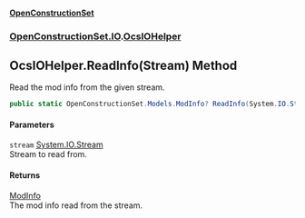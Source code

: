 #### [OpenConstructionSet](index.md 'index')
### [OpenConstructionSet.IO](index.md#OpenConstructionSet_IO 'OpenConstructionSet.IO').[OcsIOHelper](JZTSUWDp1bIPbzqkTvZY3Q.md 'OpenConstructionSet.IO.OcsIOHelper')
## OcsIOHelper.ReadInfo(Stream) Method
Read the mod info from the given stream.  
```csharp
public static OpenConstructionSet.Models.ModInfo? ReadInfo(System.IO.Stream stream);
```
#### Parameters
<a name='OpenConstructionSet_IO_OcsIOHelper_ReadInfo(System_IO_Stream)_stream'></a>
`stream` [System.IO.Stream](https://docs.microsoft.com/en-us/dotnet/api/System.IO.Stream 'System.IO.Stream')  
Stream to read from.
  
#### Returns
[ModInfo](h0vCAhsmAC6iWOaLYw25cg.md 'OpenConstructionSet.Models.ModInfo')  
The mod info read from the stream.
